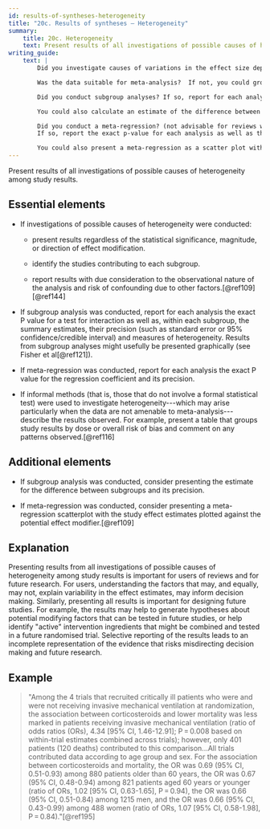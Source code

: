 ```yaml
---
id: results-of-syntheses-heterogeneity
title: "20c. Results of syntheses – Heterogeneity"
summary:
    title: 20c. Heterogeneity
    text: Present results of all investigations of possible causes of heterogeneity among study results.
writing_guide:
    text: |
        Did you investigate causes of variations in the effect size depending on the characteristics of the population (e.g. aged over or under 60) or the intervention (e.g. invasive or non-invasive ventilation), or the quality of the study (e.g. high or low risk of bias)?  

        Was the data suitable for meta-analysis?  If not, you could group the studies a table grouped by dose, or by risk of bias, and describe any observed patterns. Also acknowledge the limitations of the observational nature of your analysis.

        Did you conduct subgroup analyses? If so, report for each analysis the exact p-value for interaction test, as well as, within each subgroup, the summary estimates, their precision (e.g. standard error or 95% confidence/credible interval) and measures of heterogeneity.

        You could also calculate an estimate of the difference between subgroups and its precision.

        Did you conduct a meta-regression? (not advisable for reviews with a small number of studies)
        If so, report the exact p-value for each analysis as well as the regression coefficient and its precision.

        You could also present a meta-regression as a scatter plot with the study effect estimates plotted against the potential effect modifier.
---
```


Present results of all investigations of possible causes of heterogeneity among study results.

## Essential elements

-   If investigations of possible causes of heterogeneity were
    conducted:

    -   present results regardless of the statistical significance,
        magnitude, or direction of effect modification.

    -   identify the studies contributing to each subgroup.

    -   report results with due consideration to the observational
        nature of the analysis and risk of confounding due to other
        factors.[@ref109] [@ref144]

-   If subgroup analysis was conducted, report for each analysis the
    exact P value for a test for interaction as well as, within each
    subgroup, the summary estimates, their precision (such as standard
    error or 95% confidence/credible interval) and measures of
    heterogeneity. Results from subgroup analyses might usefully be
    presented graphically (see Fisher et al[@ref121]).

-   If meta-regression was conducted, report for each analysis the exact
    P value for the regression coefficient and its precision.

-   If informal methods (that is, those that do not involve a formal
    statistical test) were used to investigate heterogeneity---which may
    arise particularly when the data are not amenable to
    meta-analysis---describe the results observed. For example, present
    a table that groups study results by dose or overall risk of bias
    and comment on any patterns observed.[@ref116]

## Additional elements

-   If subgroup analysis was conducted, consider presenting the estimate
    for the difference between subgroups and its precision.

-   If meta-regression was conducted, consider presenting a
    meta-regression scatterplot with the study effect estimates plotted
    against the potential effect modifier.[@ref109]

## Explanation

Presenting results from all investigations of
possible causes of heterogeneity among study results is important for
users of reviews and for future research. For users, understanding the
factors that may, and equally, may not, explain variability in the
effect estimates, may inform decision making. Similarly, presenting all
results is important for designing future studies. For example, the
results may help to generate hypotheses about potential modifying
factors that can be tested in future studies, or help identify "active"
intervention ingredients that might be combined and tested in a future
randomised trial. Selective reporting of the results leads to an
incomplete representation of the evidence that risks misdirecting
decision making and future research.

## Example

> "Among the 4 trials that recruited critically ill patients who were and
were not receiving invasive mechanical ventilation at randomization, the
association between corticosteroids and lower mortality was less marked
in patients receiving invasive mechanical ventilation (ratio of odds
ratios (ORs), 4.34 \[95% CI, 1.46-12.91\]; P = 0.008 based on
within-trial estimates combined across trials); however, only 401
patients (120 deaths) contributed to this comparison...All trials
contributed data according to age group and sex. For the association
between corticosteroids and mortality, the OR was 0.69 (95% CI,
0.51-0.93) among 880 patients older than 60 years, the OR was 0.67 (95%
CI, 0.48-0.94) among 821 patients aged 60 years or younger (ratio of
ORs, 1.02 \[95% CI, 0.63-1.65\], P = 0.94), the OR was 0.66 (95% CI,
0.51-0.84) among 1215 men, and the OR was 0.66 (95% CI, 0.43-0.99) among
488 women (ratio of ORs, 1.07 \[95% CI, 0.58-1.98\],
P = 0.84)."[@ref195]

